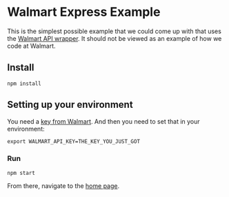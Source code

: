 Walmart Express Example
=======================

This is the simplest possible example that we could come up with that
uses the [Walmart API wrapper](https://www.npmjs.com/package/walmart). It
should not be viewed as an example of how we code at Walmart.

## Install

```
npm install
```

## Setting up your environment

You need a [key from Walmart](https://developer.walmartlabs.com/member).
And then you need to set that in your environment:

```
export WALMART_API_KEY=THE_KEY_YOU_JUST_GOT
```

### Run

```
npm start
```

From there, navigate to the [home page](http://127.0.0.1:3000/).

